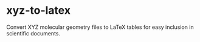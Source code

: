 # xyz-to-latex
Convert XYZ molecular geometry files to LaTeX tables for easy inclusion in scientific documents.
